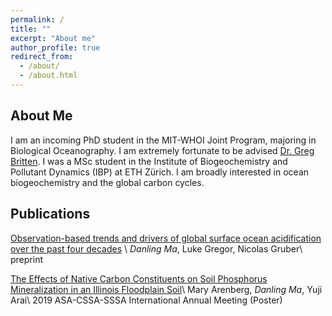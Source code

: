 ```yaml
---
permalink: /
title: ""
excerpt: "About me"
author_profile: true
redirect_from: 
  - /about/
  - /about.html
---
```

## About Me

I am an incoming PhD student in the MIT-WHOI Joint Program, majoring in Biological Oceanography. I am extremely fortunate to be advised [Dr. Greg Britten](https://sites.google.com/view/pemlab). I was a MSc student in the Institute of Biogeochemistry and Pollutant Dynamics (IBP) at ETH Zürich. I am broadly interested in ocean biogeochemistry and the global carbon cycles. 

## Publications

[Observation-based trends and drivers of global surface ocean acidification over the past four decades](https://www.authorea.com/doi/full/10.22541/essoar.167870335.58952668) \\
*Danling Ma*, Luke Gregor, Nicolas Gruber\\
preprint

[The Effects of Native Carbon Constituents on Soil Phosphorus Mineralization in an Illinois Floodplain Soil](https://scisoc.confex.com/scisoc/2019am/meetingapp.cgi/Paper/121530)\\
Mary Arenberg, *Danling Ma*, Yuji Arai\\
2019 ASA-CSSA-SSSA International Annual Meeting (Poster)